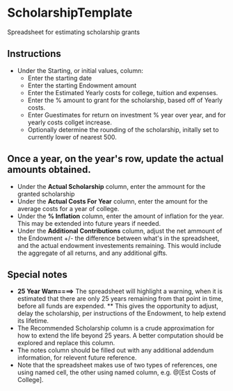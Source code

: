 # ScholarshipTemplate
Spreadsheet for estimating scholarship grants
## Instructions
* Under the Starting, or initial values, column:
  * Enter the starting date
  * Enter the starting Endowment amount
  * Enter the Estimated Yearly costs for college, tuition and expenses.
  * Enter the % amount to grant for the scholarship, based off of Yearly costs.
  * Enter Guestimates for return on investment % year over year, and for yearly costs collget increase.
  * Optionally determine the rounding of the scholarship, initally set to currently lower of nearest 500.

## Once a year, on the year's row, update the actual amounts obtained.
* Under the <B>Actual Scholarship</B> column, enter the ammount for the granted scholarship
* Under the <B>Actual Costs For Year</B> column, enter the amount for the average costs for a year of college.
* Under the <B>% Inflation</B> column, enter the amount of inflation for the year. This may be extended into future years if needed.
* Under the <B>Additional Contributions</B> column, adjust the net ammount of the Endowment +/- the difference between what's in the spreadsheet, and the actual endowment investements remaining. This would include the aggregate of all returns, and any additional gifts.

## Special notes
* <B>25 Year Warn====></B> The spreadsheet will highlight a warning, when it is estimated that there are only 25 years remaining from that point in time, before all funds are expended.
** This gives the opportunity to adjust, delay the scholarship, per instructions of the Endowment, to help extend its lifetime.
* The Recommended Scholarship column is a crude approximation for how to extend the life beyond 25 years. A better computation should be explored and replace this column.
* The notes column should be filled out with any additional addendum information, for relevent future reference.
* Note that the spreadsheet makes use of two types of references, one using named cell, the other using named column, e.g. @[Est Costs of College].
